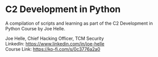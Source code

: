 # C2 Development in Python

A compilation of scripts and learning as part of the C2 Development in Python Course by Joe Helle.

Joe Helle, Chief Hacking Officer, TCM Security <br>
LinkedIn: https://www.linkedin.com/in/joe-helle <br>
Course Link: https://ko-fi.com/s/0c3776a2a0
